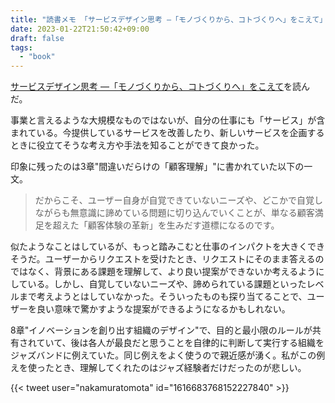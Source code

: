 ```yaml
---
title: "読書メモ 「サービスデザイン思考 ―「モノづくりから、コトづくりへ」をこえて」"
date: 2023-01-22T21:50:42+09:00
draft: false
tags:
  - "book"
---
```


[サービスデザイン思考 ―「モノづくりから、コトづくりへ」をこえて](https://amzn.asia/d/aV6qQv3)を読んだ。

<!--more-->

事業と言えるような大規模なものではないが、自分の仕事にも「サービス」が含まれている。今提供しているサービスを改善したり、新しいサービスを企画するときに役立てそうな考え方や手法を知ることができて良かった。

印象に残ったのは3章"間違いだらけの「顧客理解」"に書かれていた以下の一文。

> だからこそ、ユーザー自身が自覚できていないニーズや、どこかで自覚しながらも無意識に諦めている問題に切り込んでいくことが、単なる顧客満足を超えた「顧客体験の革新」を生みだす道標になるのです。

似たようなことはしているが、もっと踏みこむと仕事のインパクトを大きくできそうだ。ユーザーからリクエストを受けたとき、リクエストにそのまま答えるのではなく、背景にある課題を理解して、より良い提案ができないか考えるようにしている。しかし、自覚していないニーズや、諦められている課題といったレベルまで考えようとはしていなかった。そういったものも探り当てることで、ユーザーを良い意味で驚かすような提案ができるようになるかもしれない。

8章"イノベーションを創り出す組織のデザイン"で、目的と最小限のルールが共有されていて、後は各人が最良だと思うことを自律的に判断して実行する組織をジャズバンドに例えていた。同じ例えをよく使うので親近感が湧く。私がこの例えを使ったとき、理解してくれたのはジャズ経験者だけだったのが悲しい。

{{< tweet user="nakamuratomota" id="1616683768152227840" >}}
